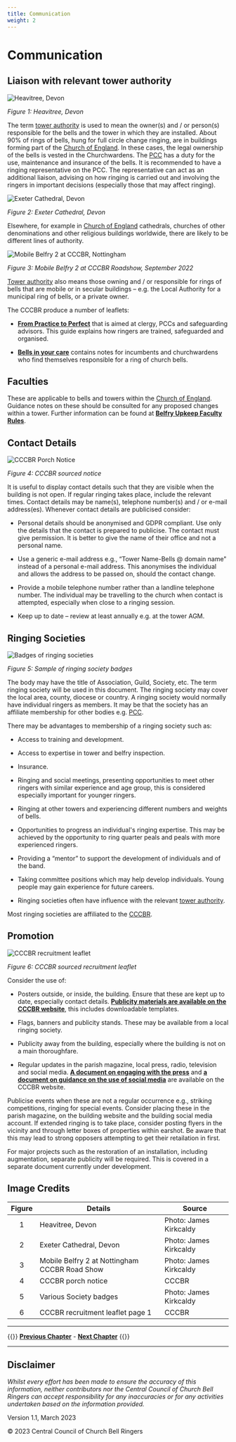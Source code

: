 ```yaml
---
title: Communication
weight: 2
---
```


# Communication

## Liaison with relevant tower authority 

![Heavitree, Devon](heavitree_350.jpg)

*Figure 1: Heavitree, Devon*

The term [tower authority](../glossary/#tower-authority) is used to mean the owner(s) and / or person(s) responsible for the bells and the tower in which they are installed.
About 90% of rings of bells, hung for full circle change ringing, are in buildings forming part of the [Church of England](../glossary/#church-of-england). In these cases, the legal ownership of the bells is vested in the Churchwardens. The [PCC](../glossary/#pcc) has a duty for the use, maintenance and insurance of the bells. It is recommended to have a ringing representative on the PCC. The representative can act as an additional liaison, advising on how ringing is carried out and involving the ringers in important decisions (especially those that may affect ringing).

![Exeter Cathedral, Devon](exeter_cathedral_350.jpg)

*Figure 2: Exeter Cathedral, Devon*

Elsewhere, for example in [Church of England](../glossary/#church-of-england) cathedrals, churches of other denominations and other religious buildings worldwide, there are likely to be different lines of authority. 

![Mobile Belfry 2 at CCCBR, Nottingham](Mobile2_350.jpg)

*Figure 3: Mobile Belfry 2 at CCCBR Roadshow, September 2022*

[Tower authority](../glossary/#tower-authority) also means those owning and / or responsible for rings of bells that are mobile or in secular buildings – e.g. the Local Authority for a municipal ring of bells, or a private owner. 

The CCCBR produce a number of leaflets:

- **[From Practice to Perfect](https://cccbr.org.uk/wp-content/uploads/2022/12/From-Practice-to-Perfect-a-short-guide-for-clergy-PCCs-and-Safeguarding-Advisors.pdf)** that is aimed at clergy, PCCs and safeguarding advisors. This guide explains how ringers are trained, safeguarded and organised.

- **[Bells in your care](../communication/care)** contains notes for incumbents and churchwardens who find themselves responsible for a ring of church bells.

## Faculties 

These are applicable to bells and towers within the [Church of England](../glossary/#church-of-england). Guidance notes on these should be consulted for any proposed changes within a tower. Further information can be found at **[Belfry Upkeep Faculty Rules](https://belfryupkeep.cccbr.org.uk/docs/030-faculty-rules/)**.

## Contact Details 

![CCCBR Porch Notice](porch_350.jpg)

*Figure 4: CCCBR sourced notice*

It is useful to display contact details such that they are visible when the building is not open. If regular ringing takes place, include the relevant times. Contact details may be name(s), telephone number(s) and / or e-mail address(es). Whenever contact details are publicised consider: 

- Personal details should be anonymised and GDPR compliant. Use only the details that the contact is prepared to publicise. The contact must give permission. It is better to give the name of their office and not a personal name.

- Use a generic e-mail address e.g., “Tower Name-Bells @ domain name" instead of a personal e-mail address. This anonymises the individual and allows the address to be passed on, should the contact change.

- Provide a mobile telephone number rather than a landline telephone number. The individual may be travelling to the church when contact is attempted, especially when close to a ringing session.

- Keep up to date – review at least annually e.g. at the tower AGM.

## Ringing Societies 

![Badges of ringing societies](badges_350.jpg)

*Figure 5: Sample of ringing society badges*

The body may have the title of Association, Guild, Society, etc. The term ringing society will be used in this document. The ringing society may cover the local area, county, diocese or country. A ringing society would normally have individual ringers as members. It may be that the society has an affiliate membership for other bodies e.g. [PCC](./glossary/#PCC).

There may be advantages to membership of a ringing society such as: 

- Access to training and development. 

- Access to expertise in tower and belfry inspection. 

- Insurance. 

- Ringing and social meetings, presenting opportunities to meet other ringers with similar experience and age group, this is considered especially important for younger ringers. 

- Ringing at other towers and experiencing different numbers and weights of bells.

- Opportunities to progress an individual's ringing expertise. This may be achieved by the opportunity to ring quarter peals and peals with more experienced ringers.

- Providing a “mentor” to support the development of individuals and of the band.

- Taking committee positions which may help develop individuals. Young people may gain experience for future careers. 

- Ringing societies often have influence with the relevant [tower authority](../glossary/#tower-authority).

Most ringing societies are affiliated to the [CCCBR](../glossary/#cccbr). 

## Promotion 

![CCCBR recruitment leaflet](recruitment_350.jpg)

*Figure 6: CCCBR sourced recruitment leaflet*

Consider the use of: 

- Posters outside, or inside, the building. Ensure that these are kept up to date, especially contact details. **[Publicity materials are available on the CCCBR website](https://cccbr.org.uk/resources/publicity-material/)**, this includes downloadable templates.

- Flags, banners and publicity stands. These may be available from a local ringing society.  

- Publicity away from the building, especially where the building is not on a main thoroughfare. 

- Regular updates in the parish magazine, local press, radio, television and social media. **[A document on engaging with the press](https://cccbr.org.uk/wp-content/uploads/2022/11/Press-Info.pdf)** and **[a document on guidance on the use of social media](https://cccbr.org.uk/wp-content/uploads/2020/10/200902-Social_Media_Guidance.pdf)** are available on the CCCBR website.

Publicise events when these are not a regular occurrence e.g., striking competitions, ringing for special events. Consider placing these in the parish magazine, on the building website and the building social media account. If extended ringing is to take place, consider posting flyers in the vicinity and through letter boxes of properties within earshot. Be aware that this may lead to strong opposers attempting to get their retailation in first.

For major projects such as the restoration of an installation, including augmentation, separate publicity will be required. This is covered in a separate document currently under development.

## Image Credits

| Figure | Details | Source |
| :---: | --- | --- |
| 1 | Heavitree, Devon | Photo: James Kirkcaldy |
| 2 | Exeter Cathedral, Devon | Photo: James Kirkcaldy |
| 3 | Mobile Belfry 2 at Nottingham CCCBR Road Show | Photo: James Kirkcaldy |
| 4 | CCCBR porch notice | CCCBR |
| 5 | Various Society badges | Photo: James Kirkcaldy |
| 6 | CCCBR recruitment leaflet page 1 | CCCBR |

----

{{<hint info>}}
**[Previous Chapter](../introduction/)** - **[Next Chapter](../formalities/)**
{{</hint>}}

----

## Disclaimer
 
*Whilst every effort has been made to ensure the accuracy of this information, neither contributors nor the Central Council of Church Bell Ringers can accept responsibility for any inaccuracies or for any activities undertaken based on the information provided.*

Version 1.1, March 2023

© 2023 Central Council of Church Bell Ringers
